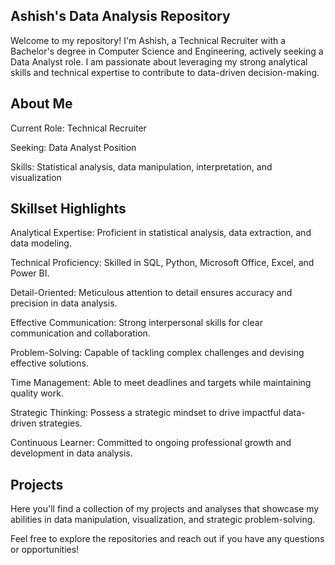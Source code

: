 ## Ashish's Data Analysis Repository

Welcome to my repository! I'm Ashish, a Technical Recruiter with a Bachelor's degree in Computer Science and Engineering, actively seeking a Data Analyst role. I am passionate about leveraging my strong analytical skills and technical expertise to contribute to data-driven decision-making.

## About Me

Current Role: Technical Recruiter

Seeking: Data Analyst Position

Skills: Statistical analysis, data manipulation, interpretation, and visualization

## Skillset Highlights

Analytical Expertise: Proficient in statistical analysis, data extraction, and data modeling.

Technical Proficiency: Skilled in SQL, Python, Microsoft Office, Excel, and Power BI.

Detail-Oriented: Meticulous attention to detail ensures accuracy and precision in data analysis.

Effective Communication: Strong interpersonal skills for clear communication and collaboration.

Problem-Solving: Capable of tackling complex challenges and devising effective solutions.

Time Management: Able to meet deadlines and targets while maintaining quality work.

Strategic Thinking: Possess a strategic mindset to drive impactful data-driven strategies.

Continuous Learner: Committed to ongoing professional growth and development in data analysis.

## Projects

Here you'll find a collection of my projects and analyses that showcase my abilities in data manipulation, visualization, and strategic problem-solving.

Feel free to explore the repositories and reach out if you have any questions or opportunities!
